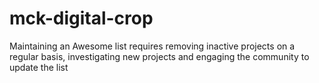 # mck-digital-crop
Maintaining an Awesome list requires removing inactive projects on a regular basis, investigating new projects and engaging the community to update the list
